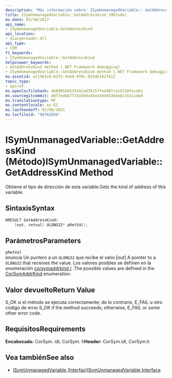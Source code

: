 ```yaml
---
description: 'Más información sobre: ISymUnmanagedVariable:: GetAddressKind ((método)'
title: ISymUnmanagedVariable::GetAddressKind (Método)
ms.date: 03/30/2017
api_name:
- ISymUnmanagedVariable.GetAddressKind
api_location:
- diasymreader.dll
api_type:
- COM
f1_keywords:
- ISymUnmanagedVariable::GetAddressKind
helpviewer_keywords:
- GetAddressKind method [.NET Framework debugging]
- ISymUnmanagedVariable::GetAddressKind method [.NET Framework debugging]
ms.assetid: a71563c0-62f2-4eb4-970c-825d61827613
topic_type:
- apiref
ms.openlocfilehash: 4b090560335432ad39157fee987ce15728fece63
ms.sourcegitcommit: ddf7edb67715a5b9a45e3dd44536dabc153c1de0
ms.translationtype: MT
ms.contentlocale: es-ES
ms.lasthandoff: 02/06/2021
ms.locfileid: "99762856"
---
```

# <a name="isymunmanagedvariablegetaddresskind-method"></a><span data-ttu-id="98ef9-103">ISymUnmanagedVariable::GetAddressKind (Método)</span><span class="sxs-lookup"><span data-stu-id="98ef9-103">ISymUnmanagedVariable::GetAddressKind Method</span></span>

<span data-ttu-id="98ef9-104">Obtiene el tipo de dirección de esta variable.</span><span class="sxs-lookup"><span data-stu-id="98ef9-104">Gets the kind of address of this variable.</span></span>  
  
## <a name="syntax"></a><span data-ttu-id="98ef9-105">Sintaxis</span><span class="sxs-lookup"><span data-stu-id="98ef9-105">Syntax</span></span>  
  
```cpp  
HRESULT GetAddressKind(  
    [out, retval] ULONG32* pRetVal);  
```  
  
## <a name="parameters"></a><span data-ttu-id="98ef9-106">Parámetros</span><span class="sxs-lookup"><span data-stu-id="98ef9-106">Parameters</span></span>  

 `pRetVal`  
 <span data-ttu-id="98ef9-107">enuncia Un puntero a un `ULONG32` que recibe el valor.</span><span class="sxs-lookup"><span data-stu-id="98ef9-107">[out] A pointer to a `ULONG32` that receives the value.</span></span> <span data-ttu-id="98ef9-108">Los valores posibles se definen en la enumeración [corsymaddrkind (](corsymaddrkind-enumeration.md) .</span><span class="sxs-lookup"><span data-stu-id="98ef9-108">The possible values are defined in the [CorSymAddrKind](corsymaddrkind-enumeration.md) enumeration.</span></span>  
  
## <a name="return-value"></a><span data-ttu-id="98ef9-109">Valor devuelto</span><span class="sxs-lookup"><span data-stu-id="98ef9-109">Return Value</span></span>  

 <span data-ttu-id="98ef9-110">S_OK si el método se ejecuta correctamente; de lo contrario, E_FAIL u otro código de error.</span><span class="sxs-lookup"><span data-stu-id="98ef9-110">S_OK if the method succeeds; otherwise, E_FAIL or some other error code.</span></span>  
  
## <a name="requirements"></a><span data-ttu-id="98ef9-111">Requisitos</span><span class="sxs-lookup"><span data-stu-id="98ef9-111">Requirements</span></span>  

 <span data-ttu-id="98ef9-112">**Encabezado:** CorSym. idl, CorSym. h</span><span class="sxs-lookup"><span data-stu-id="98ef9-112">**Header:** CorSym.idl, CorSym.h</span></span>  
  
## <a name="see-also"></a><span data-ttu-id="98ef9-113">Vea también</span><span class="sxs-lookup"><span data-stu-id="98ef9-113">See also</span></span>

- [<span data-ttu-id="98ef9-114">ISymUnmanagedVariable (Interfaz)</span><span class="sxs-lookup"><span data-stu-id="98ef9-114">ISymUnmanagedVariable Interface</span></span>](isymunmanagedvariable-interface.md)
